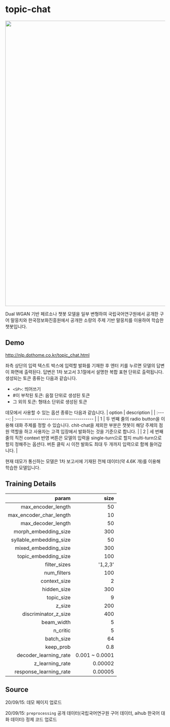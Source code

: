 # topic-chat

<p float="left" align="center">
    <img width="900" src="http://nlp.dothome.co.kr/model.png" />  
</p>
Dual WGAN 기반 페르소나 챗봇 모델을 일부 변형하여 국립국어연구원에서 공개한 구어 말뭉치와 한국정보화진흥원에서 공개한 소량의 주제 기반 말뭉치를 이용하여 학습한 챗봇입니다.

## Demo

http://nlp.dothome.co.kr/topic_chat.html

좌측 상단의 입력 텍스트 박스에 입력할 발화를 기재한 후 엔터 키를 누르면 모델의 답변이 화면에 출력된다. 답변은 1차 보고서 3.1절에서 설명한 복합 표현 단위로 출력됩니다. 생성되는 토큰 종류는 다음과 같습니다.

- `<SP>`: 띄어쓰기
- #이 부착된 토큰: 음절 단위로 생성된 토큰
- 그 외의 토큰: 형태소 단위로 생성된 토큰
  
데모에서 사용할 수 있는 옵션 종류는 다음과 같습니다.
| option | description |
| :-----: | :-------------------------------------- |
| 1 | 두 번째 줄의 radio button을 이용해 대화 주제를 정할 수 있습니다. chit-chat을 제외한 부분은 챗봇이 해당 주제의 점원 역할을 하고 사용자는 고객 입장에서 발화하는 것을 기준으로 합니다. |
| 2 | 세 번째 줄의 직전 context 반영 버튼은 모델의 입력을 single-turn으로 할지 multi-turn으로 할지 정해주는 옵션다. 버튼 클릭 시 이전 발화도 최대 두 개까지 입력으로 함께 들어갑니다. |

현재 데모가 통신하는 모델은 1차 보고서에 기재된 전체 데이터(약 4.6K 개)를 이용해 학습한 모델입니다.

## Training Details

| param | size |
| ----------------------: | -------------: |
| max_encoder_length      |             50 |
| max_encoder_char_length |             10 |
| max_decoder_length      |             50 |
| morph_embedding_size    |            300 |
| syllable_embedding_size |             50 |
| mixed_embedding_size    |            300 |
| topic_embedding_size    |            100 |
| filter_sizes            |        '1,2,3' |
| num_filters             |            100 |
| context_size            |              2 |
| hidden_size             |            300 |
| topic_size              |              9 |
| z_size                  |            200 |
| discriminator_z_size    |            400 |
| beam_width              |              5 |
| n_critic                |              5 |
| batch_size              |             64 |
| keep_prob               |            0.8 |
| decoder_learning_rate   | 0.001 ~ 0.0001 |
| z_learning_rate         |        0.00002 |
| response_learning_rate  |        0.00005 |

## Source
20/09/15: 데모 페이지 업로드

20/09/15: `preprocessing` 공개 데이터(국립국어연구원 구어 데이터, aihub 한국어 대화 데이터) 정제 코드 업로드
